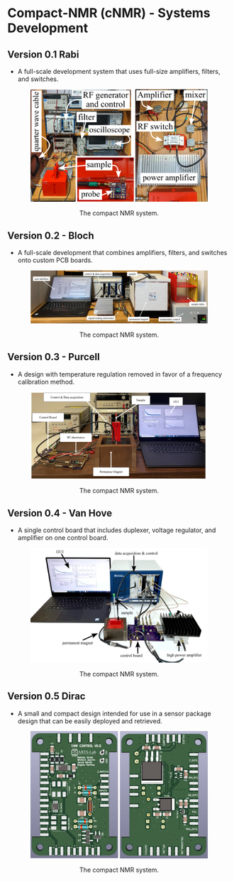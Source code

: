 # Compact-NMR (cNMR) - Systems Development 

## Version 0.1 Rabi
* A full-scale development system that uses full-size amplifiers, filters, and switches. 


<p align="center">
<img src="../media/NMR_system_v0.1.png" alt="drawing" width="400"/>
</p>
<p align="center">
The compact NMR system.
</p>

## Version 0.2 - Bloch
* A full-scale development that combines amplifiers, filters, and switches onto custom PCB boards.

  

<p align="center">
<img src="../media/NMR_system_v0.2.jpg" alt="drawing" width="400"/>
</p>
<p align="center">
The compact NMR system.
</p>

## Version 0.3 - Purcell
* A design with temperature regulation removed in favor of a frequency calibration method.

<p align="center">
<img src="../media/NMR_system_v0.3.jpg" alt="drawing" width="400"/>
</p>
<p align="center">
The compact NMR system.
</p>

## Version 0.4 - Van Hove
* A single control board that includes duplexer, voltage regulator, and amplifier on one control board.

<p align="center">
<img src="../media/NMR_system_v0.4.jpg" alt="drawing" width="400"/>
</p>
<p align="center">
The compact NMR system.
</p>

## Version 0.5 Dirac
* A small and compact design intended for use in a sensor package design that can be easily deployed and retrieved.

<p align="center">
<img src="../media/NMR_PCB_v0.5.png" alt="drawing" width="400"/>
</p>
<p align="center">
The compact NMR system.
</p>























